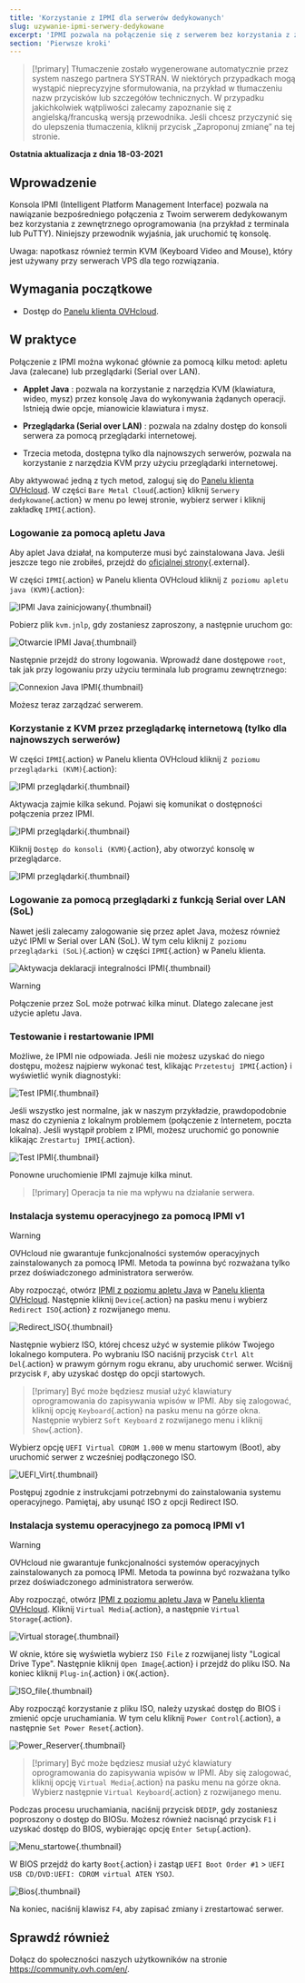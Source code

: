 ```yaml
---
title: 'Korzystanie z IPMI dla serwerów dedykowanych'
slug: uzywanie-ipmi-serwery-dedykowane
excerpt: 'IPMI pozwala na połączenie się z serwerem bez korzystania z zewnętrznego oprogramowania'
section: 'Pierwsze kroki'
---
```


> [!primary]
> Tłumaczenie zostało wygenerowane automatycznie przez system naszego partnera SYSTRAN. W niektórych przypadkach mogą wystąpić nieprecyzyjne sformułowania, na przykład w tłumaczeniu nazw przycisków lub szczegółów technicznych. W przypadku jakichkolwiek wątpliwości zalecamy zapoznanie się z angielską/francuską wersją przewodnika. Jeśli chcesz przyczynić się do ulepszenia tłumaczenia, kliknij przycisk „Zaproponuj zmianę” na tej stronie.
> 

**Ostatnia aktualizacja z dnia 18-03-2021**

## Wprowadzenie

Konsola IPMI (Intelligent Platform Management Interface) pozwala na nawiązanie bezpośredniego połączenia z Twoim serwerem dedykowanym bez korzystania z zewnętrznego oprogramowania (na przykład z terminala lub PuTTY). Niniejszy przewodnik wyjaśnia, jak uruchomić tę konsolę.

Uwaga: napotkasz również termin KVM (Keyboard Video and Mouse), który jest używany przy serwerach VPS dla tego rozwiązania.

## Wymagania początkowe

- Dostęp do [Panelu klienta OVHcloud](https://www.ovh.com/auth/?action=gotomanager&from=https://www.ovh.pl/&ovhSubsidiary=pl).

## W praktyce

Połączenie z IPMI można wykonać głównie za pomocą kilku metod: apletu Java (zalecane) lub przeglądarki (Serial over LAN).

- **Applet Java** : pozwala na korzystanie z narzędzia KVM (klawiatura, wideo, mysz) przez konsolę Java do wykonywania żądanych operacji. Istnieją dwie opcje, mianowicie klawiatura i mysz.

- **Przeglądarka (Serial over LAN)** : pozwala na zdalny dostęp do konsoli serwera za pomocą przeglądarki internetowej.

- Trzecia metoda, dostępna tylko dla najnowszych serwerów, pozwala na korzystanie z narzędzia KVM przy użyciu przeglądarki internetowej.

Aby aktywować jedną z tych metod, zaloguj się do [Panelu klienta OVHcloud](https://www.ovh.com/auth/?action=gotomanager&from=https://www.ovh.pl/&ovhSubsidiary=pl). W części `Bare Metal Cloud`{.action} kliknij `Serwery dedykowane`{.action} w menu po lewej stronie, wybierz serwer i kliknij zakładkę `IPMI`{.action}.

### Logowanie za pomocą apletu Java <a name="applet-java"></a>

Aby aplet Java działał, na komputerze musi być zainstalowana Java. Jeśli jeszcze tego nie zrobiłeś, przejdź do [oficjalnej strony](https://www.java.com/en/download/){.external}.

W części `IPMI`{.action} w Panelu klienta OVHcloud kliknij `Z poziomu apletu java (KVM)`{.action}:

![IPMI Java zainicjowany](images/java_ipmi_initiate_2020.png){.thumbnail}

Pobierz plik `kvm.jnlp`, gdy zostaniesz zaproszony, a następnie uruchom go:

![Otwarcie IPMI Java](images/java_ipmi_activation.png){.thumbnail}

Następnie przejdź do strony logowania. Wprowadź dane dostępowe `root`, tak jak przy logowaniu przy użyciu terminala lub programu zewnętrznego:

![Connexion Java IPMI](images/java_ipmi_login.png){.thumbnail}

Możesz teraz zarządzać serwerem.

### Korzystanie z KVM przez przeglądarkę internetową (tylko dla najnowszych serwerów)

W części `IPMI`{.action} w Panelu klienta OVHcloud kliknij `Z poziomu przeglądarki (KVM)`{.action}:

![IPMI przeglądarki](images/KVM-web-browser01.png){.thumbnail}

Aktywacja zajmie kilka sekund. Pojawi się komunikat o dostępności połączenia przez IPMI.

![IPMI przeglądarki](images/KVM-web-browser02.png){.thumbnail}

Kliknij `Dostęp do konsoli (KVM)`{.action}, aby otworzyć konsolę w przeglądarce.

![IPMI przeglądarki](images/KVM-web-browser03b.png){.thumbnail}

### Logowanie za pomocą przeglądarki z funkcją Serial over LAN (SoL)

Nawet jeśli zalecamy zalogowanie się przez aplet Java, możesz również użyć IPMI w Serial over LAN (SoL). W tym celu kliknij `Z poziomu przeglądarki (SoL)`{.action} w części `IPMI`{.action} w Panelu klienta.

![Aktywacja deklaracji integralności IPMI](images/sol_ipmi_activation_2020.png){.thumbnail}

> [!warning]
>
> Połączenie przez SoL może potrwać kilka minut. Dlatego zalecane jest użycie apletu Java.
>

### Testowanie i restartowanie IPMI

Możliwe, że IPMI nie odpowiada. Jeśli nie możesz uzyskać do niego dostępu, możesz najpierw wykonać test, klikając `Przetestuj IPMI`{.action} i wyświetlić wynik diagnostyki:

![Test IPMI](images/ipmi_test_2020.png){.thumbnail}

Jeśli wszystko jest normalne, jak w naszym przykładzie, prawdopodobnie masz do czynienia z lokalnym problemem (połączenie z Internetem, poczta lokalna). Jeśli wystąpił problem z IPMI, możesz uruchomić go ponownie klikając `Zrestartuj IPMI`{.action}.

![Test IPMI](images/ipmi_reboot_2020.png){.thumbnail}

Ponowne uruchomienie IPMI zajmuje kilka minut.

> [!primary]
> Operacja ta nie ma wpływu na działanie serwera.
>

### Instalacja systemu operacyjnego za pomocą IPMI v1

> [!warning]
> OVHcloud nie gwarantuje funkcjonalności systemów operacyjnych zainstalowanych za pomocą IPMI. Metoda ta powinna być rozważana tylko przez doświadczonego administratora serwerów.

Aby rozpocząć, otwórz [IPMI z poziomu apletu Java](./#applet-java) w [Panelu klienta OVHcloud](https://www.ovh.com/auth/?action=gotomanager&from=https://www.ovh.pl/&ovhSubsidiary=pl). Następnie kliknij `Device`{.action} na pasku menu i wybierz `Redirect ISO`{.action} z rozwijanego menu.

![Redirect_ISO](images/RedirectISO.jpg){.thumbnail}

Następnie wybierz ISO, której chcesz użyć w systemie plików Twojego lokalnego komputera. Po wybraniu ISO naciśnij przycisk `Ctrl Alt Del`{.action} w prawym górnym rogu ekranu, aby uruchomić serwer. Wciśnij przycisk `F`, aby uzyskać dostęp do opcji startowych.

> [!primary]
> Być może będziesz musiał użyć klawiatury oprogramowania do zapisywania wpisów w IPMI. Aby się zalogować, kliknij opcję `Keyboard`{.action} na pasku menu na górze okna. Następnie wybierz `Soft Keyboard` z rozwijanego menu i kliknij `Show`{.action}.
>

Wybierz opcję `UEFI Virtual CDROM 1.000` w menu startowym (Boot), aby uruchomić serwer z wcześniej podłączonego ISO.

![UEFI_Virt](images/UEFIVirt.jpg){.thumbnail}

Postępuj zgodnie z instrukcjami potrzebnymi do zainstalowania systemu operacyjnego. Pamiętaj, aby usunąć ISO z opcji Redirect ISO.

### Instalacja systemu operacyjnego za pomocą IPMI v1

> [!warning]
> OVHcloud nie gwarantuje funkcjonalności systemów operacyjnych zainstalowanych za pomocą IPMI. Metoda ta powinna być rozważana tylko przez doświadczonego administratora serwerów.
>

Aby rozpocząć, otwórz [IPMI z poziomu apletu Java](./#applet-java) w [Panelu klienta OVHcloud](https://www.ovh.com/auth/?action=gotomanager&from=https://www.ovh.pl/&ovhSubsidiary=pl). Kliknij `Virtual Media`{.action}, a następnie `Virtual Storage`{.action}.

![Virtual storage](images/virtual_storage.png){.thumbnail}

W oknie, które się wyświetla wybierz `ISO File` z rozwijanej listy "Logical Drive Type". Następnie kliknij `Open Image`{.action} i przejdź do pliku ISO. Na koniec kliknij `Plug-in`{.action} i `OK`{.action}.

![ISO_file](images/iso_file.png){.thumbnail}

Aby rozpocząć korzystanie z pliku ISO, należy uzyskać dostęp do BIOS i zmienić opcje uruchamiania. W tym celu kliknij `Power Control`{.action}, a następnie `Set Power Reset`{.action}.

![Power_Reserver](images/power_reset.png){.thumbnail}

> [!primary]
> Być może będziesz musiał użyć klawiatury oprogramowania do zapisywania wpisów w IPMI. Aby się zalogować, kliknij opcję `Virtual Media`{.action} na pasku menu na górze okna. Wybierz następnie `Virtual Keyboard`{.action} z rozwijanego menu.
>

Podczas procesu uruchamiania, naciśnij przycisk `DEDIP`, gdy zostaniesz poproszony o dostęp do BIOSu. Możesz również nacisnąć przycisk `F1` i uzyskać dostęp do BIOS, wybierając opcję `Enter Setup`{.action}.

![Menu_startowe](images/boot_menu.png){.thumbnail}

W BIOS przejdź do karty `Boot`{.action} i zastąp `UEFI Boot Order #1` > `UEFI USB CD/DVD:UEFI: CDROM virtual ATEN YSOJ`.

![Bios](images/bios.png){.thumbnail}

Na koniec, naciśnij klawisz `F4`, aby zapisać zmiany i zrestartować serwer.

## Sprawdź również

Dołącz do społeczności naszych użytkowników na stronie <https://community.ovh.com/en/>.
